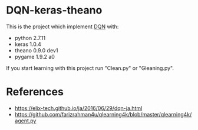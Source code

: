 # DQN-keras-theano
This is the project which implement [DQN](https://deepmind.com/research/dqn/) with:
 * python 2.7.11
 * keras  1.0.4
 * theano 0.9.0 dev1
 * pygame 1.9.2 a0
 
If you start learning with this project run "Clean.py" or "Gleaning.py".

# References
 * https://elix-tech.github.io/ja/2016/06/29/dqn-ja.html
 * https://github.com/farizrahman4u/qlearning4k/blob/master/qlearning4k/agent.py
